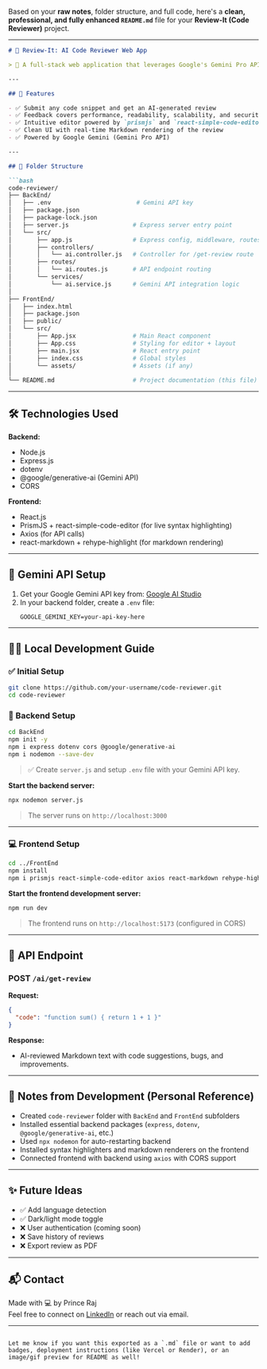 Based on your **raw notes**, folder structure, and full code, here's a **clean, professional, and fully enhanced `README.md`** file for your **Review-It (Code Reviewer)** project.

---

```markdown
# 🤖 Review-It: AI Code Reviewer Web App

> 🚀 A full-stack web application that leverages Google's Gemini Pro API to review code with precision and depth—just like a senior software engineer with 7+ years of experience.

---

## 🧠 Features

- ✅ Submit any code snippet and get an AI-generated review
- ✅ Feedback covers performance, readability, scalability, and security
- ✅ Intuitive editor powered by `prismjs` and `react-simple-code-editor`
- ✅ Clean UI with real-time Markdown rendering of the review
- ✅ Powered by Google Gemini (Gemini Pro API)

---

## 📁 Folder Structure

```bash
code-reviewer/
├── BackEnd/
│   ├── .env                        # Gemini API key
│   ├── package.json
│   ├── package-lock.json
│   ├── server.js                  # Express server entry point
│   └── src/
│       ├── app.js                 # Express config, middleware, routes
│       ├── controllers/
│       │   └── ai.controller.js   # Controller for /get-review route
│       ├── routes/
│       │   └── ai.routes.js       # API endpoint routing
│       └── services/
│           └── ai.service.js      # Gemini API integration logic
│
├── FrontEnd/
│   ├── index.html
│   ├── package.json
│   ├── public/
│   └── src/
│       ├── App.jsx                # Main React component
│       ├── App.css                # Styling for editor + layout
│       ├── main.jsx               # React entry point
│       ├── index.css              # Global styles
│       └── assets/                # Assets (if any)
│
└── README.md                      # Project documentation (this file)
```

---

## 🛠️ Technologies Used

**Backend:**
- Node.js
- Express.js
- dotenv
- @google/generative-ai (Gemini API)
- CORS

**Frontend:**
- React.js
- PrismJS + react-simple-code-editor (for live syntax highlighting)
- Axios (for API calls)
- react-markdown + rehype-highlight (for markdown rendering)

---

## 🔐 Gemini API Setup

1. Get your Google Gemini API key from: [Google AI Studio](https://makersuite.google.com/app)
2. In your backend folder, create a `.env` file:
   ```
   GOOGLE_GEMINI_KEY=your-api-key-here
   ```

---

## 🧑‍💻 Local Development Guide

### ✅ Initial Setup

```bash
git clone https://github.com/your-username/code-reviewer.git
cd code-reviewer
```

### 🚀 Backend Setup

```bash
cd BackEnd
npm init -y
npm i express dotenv cors @google/generative-ai
npm i nodemon --save-dev
```

> ✅ Create `server.js` and setup `.env` file with your Gemini API key.

**Start the backend server:**

```bash
npx nodemon server.js
```

> The server runs on `http://localhost:3000`

---

### 💻 Frontend Setup

```bash
cd ../FrontEnd
npm install
npm i prismjs react-simple-code-editor axios react-markdown rehype-highlight highlight.js
```

**Start the frontend development server:**

```bash
npm run dev
```

> The frontend runs on `http://localhost:5173` (configured in CORS)

---

## 🔄 API Endpoint

### POST `/ai/get-review`

**Request:**
```json
{
  "code": "function sum() { return 1 + 1 }"
}
```

**Response:**
- AI-reviewed Markdown text with code suggestions, bugs, and improvements.

---

## 🧾 Notes from Development (Personal Reference)

- Created `code-reviewer` folder with `BackEnd` and `FrontEnd` subfolders
- Installed essential backend packages (`express`, `dotenv`, `@google/generative-ai`, etc.)
- Used `npx nodemon` for auto-restarting backend
- Installed syntax highlighters and markdown renderers on the frontend
- Connected frontend with backend using `axios` with CORS support

---

## ✨ Future Ideas

- ✅ Add language detection
- ✅ Dark/light mode toggle
- ❌ User authentication (coming soon)
- ❌ Save history of reviews
- ❌ Export review as PDF

---

## 📬 Contact

Made with 💻 by Prince Raj  
Feel free to connect on [LinkedIn](https://www.linkedin.com/in/prince-raj91/) or reach out via email.

---

```

Let me know if you want this exported as a `.md` file or want to add badges, deployment instructions (like Vercel or Render), or an image/gif preview for README as well!
